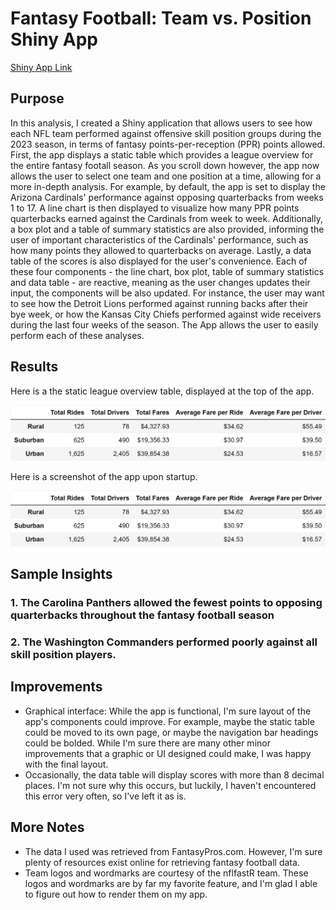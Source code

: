 # Fantasy Football: Team vs. Position Shiny App

[Shiny App Link](https://david-harler-jr.shinyapps.io/team-vs-pos-app/)

## Purpose

In this analysis, I created a Shiny application that allows users to see how each NFL team performed against offensive skill position groups during the 2023 season, in terms of fantasy points-per-reception (PPR) points allowed. First, the app displays a static table which provides a league overview for the entire fantasy footall season. As you scroll down however, the app now allows the user to select one team and one position at a time, allowing for a more in-depth analysis. For example, by default, the app is set to display the Arizona Cardinals' performance against opposing quarterbacks from weeks 1 to 17. A line chart is then displayed to visualize how many PPR points quarterbacks earned against the Cardinals from week to week. Additionally, a box plot and a table of summary statistics are also provided, informing the user of important characteristics of the Cardinals' performance, such as how many points they allowed to quarterbacks on average. Lastly, a data table of the scores is also displayed for the user's convenience. Each of these four components - the line chart, box plot, table of summary statistics and data table - are reactive, meaning as the user changes updates their input, the components will be also updated. For instance, the user may want to see how the Detroit Lions performed against running backs after their bye week, or how the Kansas City Chiefs performed against wide receivers during the last four weeks of the season. The App allows the user to easily perform each of these analyses.

## Results

Here is a the static league overview table, displayed at the top of the app.

![League Overview](https://github.com/dharlerjr/PyBer_Analysis/blob/main/analysis/Fig8_City_Type_Summary.png)

Here is a screenshot of the app upon startup.

![Startup](https://github.com/dharlerjr/PyBer_Analysis/blob/main/analysis/Fig8_City_Type_Summary.png)

## Sample Insights

### 1. The Carolina Panthers allowed the fewest points to opposing quarterbacks throughout the fantasy football season

### 2. The Washington Commanders performed poorly against all skill position players.

## Improvements

- Graphical interface: While the app is functional, I'm sure layout of the app's components could improve. For example, maybe the static table could be moved to its own page, or maybe the navigation bar headings could be bolded. While I'm sure there are many other minor improvements that a graphic or UI designed could make, I was happy with the final layout.
- Occasionally, the data table will display scores with more than 8 decimal places. I'm not sure why this occurs, but luckily, I haven't encountered this error very often, so I've left it as is.

## More Notes

- The data I used was retrieved from FantasyPros.com. However, I'm sure plenty of resources exist online for retrieving fantasy football data.
- Team logos and wordmarks are courtesy of the nflfastR team. These logos and wordmarks are by far my favorite feature, and I'm glad I able to figure out how to render them on my app.